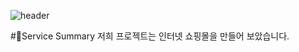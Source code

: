 ![header](https://capsule-render.vercel.app/api?type=wave&color=auto&height=200&section=header&text=6팀%20프로젝트&fontSize=50)

#📒Service Summary
저희 프로젝트는 인터넷 쇼핑몰을 만들어 보았습니다.

